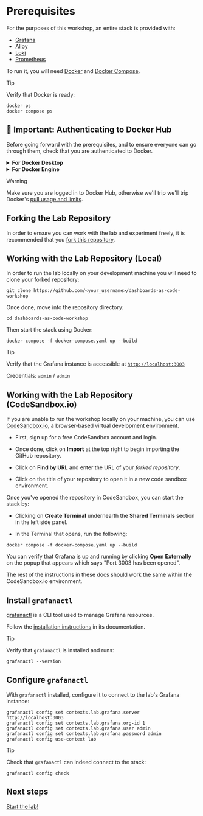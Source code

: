 # Prerequisites

For the purposes of this workshop, an entire stack is provided with:

 * [Grafana](https://grafana.com/grafana/)
 * [Alloy](https://grafana.com/docs/alloy/latest/)
 * [Loki](https://grafana.com/products/cloud/logs/)
 * [Prometheus](https://prometheus.io/)

To run it, you will need [Docker](https://docs.docker.com/engine/) and [Docker Compose](https://docs.docker.com/compose/).

> [!TIP]
> Verify that Docker is ready:
> ```shell
> docker ps
> docker compose ps
> ```

## 🚨 Important: Authenticating to Docker Hub

Before going forward with the prerequisites, and to ensure everyone can go through them,
check that you are authenticated to Docker.

<details>
    <summary><b>For Docker Desktop</b></summary>

> If you are using Docker Desktop, you can sign in to Docker Hub from the Docker Desktop menu.
> Select Sign in / Create Docker ID from the Docker Desktop menu and follow the on-screen instructions to complete the sign-in process.
</details>

<details>
    <summary><b>For Docker Engine</b></summary>

> If you're using a standalone version of Docker Engine, run the `docker login` command from a terminal to authenticate with Docker Hub.
> For information on how to use the command, see [docker login](https://docs.docker.com/reference/cli/docker/login/).
</details>

> [!WARNING]
> Make sure you are logged in to Docker Hub, otherwise we'll trip we'll trip Docker's [pull usage and limits](https://docs.docker.com/docker-hub/usage/pulls/).

## Forking the Lab Repository

In order to ensure you can work with the lab and experiment freely, it is recommended that you [fork this repository](https://github.com/grafana/dashboards-as-code-workshop/fork).

## Working with the Lab Repository (Local)

In order to run the lab locally on your development machine you will need to clone your forked repository:

```shell
git clone https://github.com/<your_username>/dashboards-as-code-workshop
```

Once done, move into the repository directory:

```shell
cd dashboards-as-code-workshop
```

Then start the stack using Docker:

```shell
docker compose -f docker-compose.yaml up --build
```

> [!TIP]
> Verify that the Grafana instance is accessible at [`http://localhost:3003`](http://localhost:3003)
>
> Credentials: `admin` / `admin`

## Working with the Lab Repository (CodeSandbox.io)

If you are unable to run the workshop locally on your machine, you can use [CodeSandbox.io](https://codesandbox.io), a browser-based virtual development environment.

- First, sign up for a free CodeSandbox account and login.

- Once done, click on **Import** at the top right to begin importing the GitHub repository.

- Click on **Find by URL** and enter the URL of your *forked repository*.

- Click on the title of your repository to open it in a new code sandbox environment.

Once you've opened the repository in CodeSandbox, you can start the stack by:

- Clicking on **Create Terminal** undernearth the **Shared Terminals** section in the left side panel.

- In the Terminal that opens, run the following:

```shell
docker compose -f docker-compose.yaml up --build
```

You can verify that Grafana is up and running by clicking **Open Externally** on the popup that appears which says "Port 3003 has been opened".

The rest of the instructions in these docs should work the same within the CodeSandbox.io environment.

## Install `grafanactl`

[grafanactl](https://github.com/grafana/grafanactl) is a CLI tool used to manage Grafana resources.

Follow the [installation instructions](https://github.com/grafana/grafanactl/blob/main/docs/installation.md#prebuilt-binaries) in its documentation.

> [!TIP]
> Verify that `grafanactl` is installed and runs:
>
> ```shell
> grafanactl --version
> ```

## Configure `grafanactl`

With `grafanactl` installed, configure it to connect to the lab's Grafana instance:

```shell
grafanactl config set contexts.lab.grafana.server http://localhost:3003
grafanactl config set contexts.lab.grafana.org-id 1
grafanactl config set contexts.lab.grafana.user admin
grafanactl config set contexts.lab.grafana.password admin
grafanactl config use-context lab
```

> [!TIP]
> Check that `grafanactl` can indeed connect to the stack:
>
> ```shell
> grafanactl config check
> ```

## Next steps

[Start the lab!](./concepts.md)
